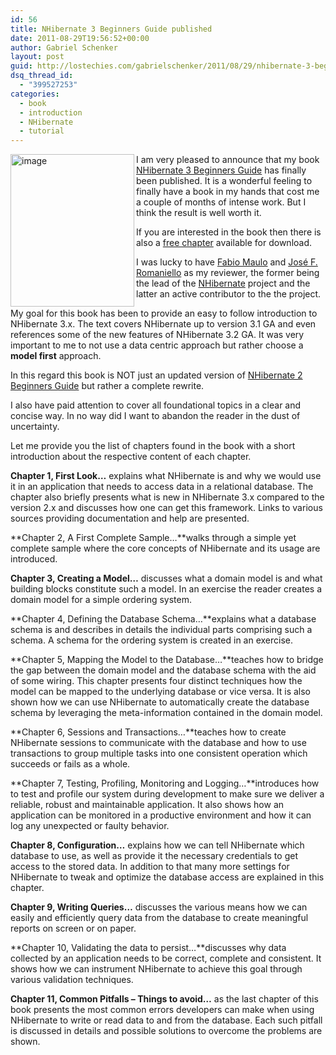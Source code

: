 ```yaml
---
id: 56
title: NHibernate 3 Beginners Guide published
date: 2011-08-29T19:56:52+00:00
author: Gabriel Schenker
layout: post
guid: http://lostechies.com/gabrielschenker/2011/08/29/nhibernate-3-beginners-guide-published/
dsq_thread_id:
  - "399527253"
categories:
  - book
  - introduction
  - NHibernate
  - tutorial
---
```

[<img style="background-image: none; padding-left: 0px; padding-right: 0px; display: inline; float: left; padding-top: 0px; border: 0px;" title="image" src="http://lostechies.com/gabrielschenker/files/2011/08/image_thumb.png" border="0" alt="image" width="198" height="244" align="left" />](http://lostechies.com/gabrielschenker/files/2011/08/image.png)

I am very pleased to announce that my book [NHibernate 3 Beginners Guide](http://www.packtpub.com/nhibernate-3-beginners-guide/book) has finally been published. It is a wonderful feeling to finally have a book in my hands that cost me a couple of months of intense work. But I think the result is well worth it.

If you are interested in the book then there is also a [free chapter](http://www.packtpub.com/sites/default/files/6020OS-Chapter-3-Creating-a-%20Model.pdf?utm_source=packtpub&utm_medium=free&utm_campaign=pdf) available for download.

I was lucky to have [Fabio Maulo](http://fabiomaulo.blogspot.com/) and [José F. Romaniello](http://joseoncode.com/) as my reviewer, the former being the lead of the [NHibernate](http://www.nhforge.org) project and the latter an active contributor to the the project.

My goal for this book has been to provide an easy to follow introduction to NHibernate 3.x. The text covers NHibernate up to version 3.1 GA and even references some of the new features of NHibernate 3.2 GA. It was very important to me to not use a data centric approach but rather choose a **model first** approach.

In this regard this book is NOT just an updated version of [NHibernate 2 Beginners Guide](https://www.packtpub.com/nhibernate-2-beginners-guide/book) but rather a complete rewrite.

I also have paid attention to cover all foundational topics in a clear and concise way. In no way did I want to abandon the reader in the dust of uncertainty.

Let me provide you the list of chapters found in the book with a short introduction about the respective content of each chapter.

**Chapter 1, First Look…** explains what NHibernate is and why we would use it in an application that needs to access data in a relational database. The chapter also briefly presents what is new in NHibernate 3.x compared to the version 2.x and discusses how one can get this framework. Links to various sources providing documentation and help are presented.

**Chapter 2, A First Complete Sample…**walks through a simple yet complete sample where the core concepts of NHibernate and its usage are introduced.

**Chapter 3, Creating a Model…** discusses what a domain model is and what building blocks constitute such a model. In an exercise the reader creates a domain model for a simple ordering system.

**Chapter 4, Defining the Database Schema…**explains what a database schema is and describes in details the individual parts comprising such a schema. A schema for the ordering system is created in an exercise.

**Chapter 5, Mapping the Model to the Database…**teaches how to bridge the gap between the domain model and the database schema with the aid of some wiring. This chapter presents four distinct techniques how the model can be mapped to the underlying database or vice versa. It is also shown how we can use NHibernate to automatically create the database schema by leveraging the meta-information contained in the domain model.

**Chapter 6, Sessions and Transactions…**teaches how to create NHibernate sessions to communicate with the database and how to use transactions to group multiple tasks into one consistent operation which succeeds or fails as a whole.

**Chapter 7, Testing, Profiling, Monitoring and Logging…**introduces how to test and profile our system during development to make sure we deliver a reliable, robust and maintainable application. It also shows how an application can be monitored in a productive environment and how it can log any unexpected or faulty behavior.

**Chapter 8, Configuration…** explains how we can tell NHibernate which database to use, as well as provide it the necessary credentials to get access to the stored data. In addition to that many more settings for NHibernate to tweak and optimize the database access are explained in this chapter.

**Chapter 9, Writing Queries…** discusses the various means how we can easily and efficiently query data from the database to create meaningful reports on screen or on paper.

**Chapter 10, Validating the data to persist…**discusses why data collected by an application needs to be correct, complete and consistent. It shows how we can instrument NHibernate to achieve this goal through various validation techniques.

**Chapter 11, Common Pitfalls – Things to avoid…** as the last chapter of this book presents the most common errors developers can make when using NHibernate to write or read data to and from the database. Each such pitfall is discussed in details and possible solutions to overcome the problems are shown.